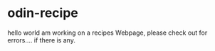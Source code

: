 # odin-recipe
hello world am working on a recipes Webpage, please check out for errors.... if there is any.